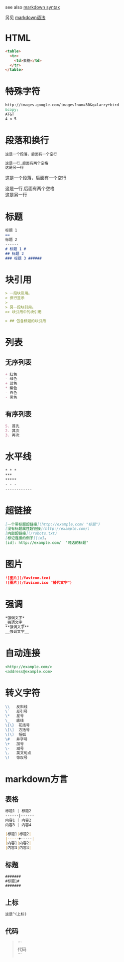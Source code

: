 see also [markdown syntax](http://daringfireball.net/projects/markdown/syntax)

另见 [markdown语法](http://wowubuntu.com/markdown)

HTML
====
```html
<table>
  <tr>
    <td>表格</td>
  </tr>
</table>
```

特殊字符
========
```markdown
http://images.google.com/images?num=30&q=larry+bird
&copy;
AT&T
4 < 5
```

段落和换行
===
```markdown
这是一个段落，后面有一个空行

这是一行,后面有两个空格  
这是另一行
```
这是一个段落，后面有一个空行

这是一行,后面有两个空格  
这是另一行

标题
====
```markdown
标题 1
==
标题 2
------
# 标题 1 #
## 标题 2
### 标题 3 ######
```

块引用
======
```markdown
> 一段块引用。
> 换行显示
>
> 另一段块引用。
>> 块引用中的块引用

> ## 包含标题的块引用
```

列表
====
无序列表
--------
```markdown
+ 红色
- 绿色
+ 蓝色
* 紫色
- 白色
- 黑色
```
有序列表
--------
```markdown
5. 首先
2. 其次
3. 再次
```

水平线
======
```markdown
* * *
***
*****
- - -
------------
```

超链接
======
```markdown
[一个带标题超链接](http://example.com/ "标题")
[没有标题属性超链接](http://example.com/)
[内部超链接](/robots.txt)
[标记连接的例子][id]。
[id]: http://example.com/  "可选的标题"  
```

图片
====
```markdown
![图片](/favicon.ico)
![图片](/favicon.ico "替代文字")
```

强调
====
```markdown
*强调文字*
_强调文字_
**强调文字**
__强调文字__
```

自动连接
=======
```markdown
<http://example.com/>
<address@example.com>
```

转义字符
=======
```markdown
\\   反斜线
\`   反引号
\*   星号
\_   底线
\{\}  花括号
\[\]  方括号
\(\)  括弧
\#   井字号
\+   加号
\-   减号
\.   英文句点
\!   惊叹号
```

markdown方言
============
表格
----
```markdown
标题1 | 标题2
------|------
内容1 | 内容2
内容3 | 内容4

|标题1|标题2|
|-----+-----|
|内容1|内容2|
|内容3|内容4|
```
标题
----
```markdown
#######
#标题1#
#######
```
上标
----
```markdown
这是^(上标)
```
代码
----
> \`\`\`  
  代码  
  \`\`\`